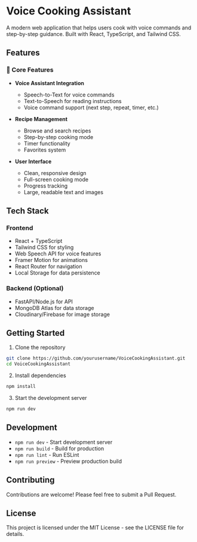 # Voice Cooking Assistant

A modern web application that helps users cook with voice commands and step-by-step guidance. Built with React, TypeScript, and Tailwind CSS.

## Features

### 🎯 Core Features

- **Voice Assistant Integration**

  - Speech-to-Text for voice commands
  - Text-to-Speech for reading instructions
  - Voice command support (next step, repeat, timer, etc.)

- **Recipe Management**

  - Browse and search recipes
  - Step-by-step cooking mode
  - Timer functionality
  - Favorites system

- **User Interface**
  - Clean, responsive design
  - Full-screen cooking mode
  - Progress tracking
  - Large, readable text and images

## Tech Stack

### Frontend

- React + TypeScript
- Tailwind CSS for styling
- Web Speech API for voice features
- Framer Motion for animations
- React Router for navigation
- Local Storage for data persistence

### Backend (Optional)

- FastAPI/Node.js for API
- MongoDB Atlas for data storage
- Cloudinary/Firebase for image storage

## Getting Started

1. Clone the repository

```bash
git clone https://github.com/yourusername/VoiceCookingAssistant.git
cd VoiceCookingAssistant
```

2. Install dependencies

```bash
npm install
```

3. Start the development server

```bash
npm run dev
```

## Development

- `npm run dev` - Start development server
- `npm run build` - Build for production
- `npm run lint` - Run ESLint
- `npm run preview` - Preview production build

## Contributing

Contributions are welcome! Please feel free to submit a Pull Request.

## License

This project is licensed under the MIT License - see the LICENSE file for details.
